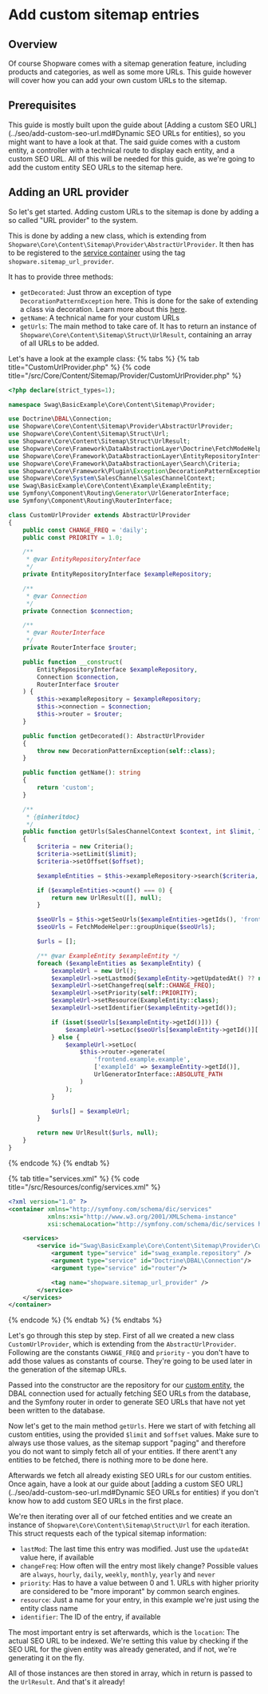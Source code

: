 # Add custom sitemap entries

## Overview

Of course Shopware comes with a sitemap generation feature, including products and categories, as well as some more URLs.
This guide however will cover how you can add your own custom URLs to the sitemap.

## Prerequisites

This guide is mostly built upon the guide about [Adding a custom SEO URL](../seo/add-custom-seo-url.md#Dynamic SEO URLs for entities),
so you might want to have a look at that.
The said guide comes with a custom entity, a controller with a technical route to display each entity, and a custom SEO URL.
All of this will be needed for this guide, as we're going to add the custom entity SEO URLs to the sitemap here.

## Adding an URL provider

So let's get started.
Adding custom URLs to the sitemap is done by adding a so called "URL provider" to the system.

This is done by adding a new class, which is extending from `Shopware\Core\Content\Sitemap\Provider\AbstractUrlProvider`.
It then has to be registered to the [service container](dependency-injection.md) using the tag 
`shopware.sitemap_url_provider`.

It has to provide three methods:
- `getDecorated`: Just throw an exception of type `DecorationPatternException` here. This is done for the sake of extending
a class via decoration. Learn more about this [here](adjusting-service.md).
- `getName`: A technical name for your custom URLs
- `getUrls`: The main method to take care of. It has to return an instance of `Shopware\Core\Content\Sitemap\Struct\UrlResult`,
containing an array of all URLs to be added.

Let's have a look at the example class:
{% tabs %}
{% tab title="CustomUrlProvider.php" %}
{% code title="<plugin root>/src/Core/Content/Sitemap/Provider/CustomUrlProvider.php" %}
```php
<?php declare(strict_types=1);

namespace Swag\BasicExample\Core\Content\Sitemap\Provider;

use Doctrine\DBAL\Connection;
use Shopware\Core\Content\Sitemap\Provider\AbstractUrlProvider;
use Shopware\Core\Content\Sitemap\Struct\Url;
use Shopware\Core\Content\Sitemap\Struct\UrlResult;
use Shopware\Core\Framework\DataAbstractionLayer\Doctrine\FetchModeHelper;
use Shopware\Core\Framework\DataAbstractionLayer\EntityRepositoryInterface;
use Shopware\Core\Framework\DataAbstractionLayer\Search\Criteria;
use Shopware\Core\Framework\Plugin\Exception\DecorationPatternException;
use Shopware\Core\System\SalesChannel\SalesChannelContext;
use Swag\BasicExample\Core\Content\Example\ExampleEntity;
use Symfony\Component\Routing\Generator\UrlGeneratorInterface;
use Symfony\Component\Routing\RouterInterface;

class CustomUrlProvider extends AbstractUrlProvider
{
    public const CHANGE_FREQ = 'daily';
    public const PRIORITY = 1.0;

    /**
     * @var EntityRepositoryInterface
     */
    private EntityRepositoryInterface $exampleRepository;

    /**
     * @var Connection
     */
    private Connection $connection;

    /**
     * @var RouterInterface
     */
    private RouterInterface $router;

    public function __construct(
        EntityRepositoryInterface $exampleRepository,
        Connection $connection,
        RouterInterface $router
    ) {
        $this->exampleRepository = $exampleRepository;
        $this->connection = $connection;
        $this->router = $router;
    }

    public function getDecorated(): AbstractUrlProvider
    {
        throw new DecorationPatternException(self::class);
    }

    public function getName(): string
    {
        return 'custom';
    }

    /**
     * {@inheritdoc}
     */
    public function getUrls(SalesChannelContext $context, int $limit, ?int $offset = null): UrlResult
    {
        $criteria = new Criteria();
        $criteria->setLimit($limit);
        $criteria->setOffset($offset);

        $exampleEntities = $this->exampleRepository->search($criteria, $context->getContext());

        if ($exampleEntities->count() === 0) {
            return new UrlResult([], null);
        }

        $seoUrls = $this->getSeoUrls($exampleEntities->getIds(), 'frontend.example.example', $context, $this->connection);
        $seoUrls = FetchModeHelper::groupUnique($seoUrls);

        $urls = [];

        /** @var ExampleEntity $exampleEntity */
        foreach ($exampleEntities as $exampleEntity) {
            $exampleUrl = new Url();
            $exampleUrl->setLastmod($exampleEntity->getUpdatedAt() ?? new \DateTime());
            $exampleUrl->setChangefreq(self::CHANGE_FREQ);
            $exampleUrl->setPriority(self::PRIORITY);
            $exampleUrl->setResource(ExampleEntity::class);
            $exampleUrl->setIdentifier($exampleEntity->getId());

            if (isset($seoUrls[$exampleEntity->getId()])) {
                $exampleUrl->setLoc($seoUrls[$exampleEntity->getId()]['seo_path_info']);
            } else {
                $exampleUrl->setLoc(
                    $this->router->generate(
                        'frontend.example.example',
                        ['exampleId' => $exampleEntity->getId()],
                        UrlGeneratorInterface::ABSOLUTE_PATH
                    )
                );
            }

            $urls[] = $exampleUrl;
        }

        return new UrlResult($urls, null);
    }
}
```
{% endcode %}
{% endtab %}

{% tab title="services.xml" %}
{% code title="<plugin root>/src/Resources/config/services.xml" %}
```xml
<?xml version="1.0" ?>
<container xmlns="http://symfony.com/schema/dic/services"
           xmlns:xsi="http://www.w3.org/2001/XMLSchema-instance"
           xsi:schemaLocation="http://symfony.com/schema/dic/services http://symfony.com/schema/dic/services/services-1.0.xsd">

    <services>
        <service id="Swag\BasicExample\Core\Content\Sitemap\Provider\CustomUrlProvider" >
            <argument type="service" id="swag_example.repository" />
            <argument type="service" id="Doctrine\DBAL\Connection"/>
            <argument type="service" id="router"/>

            <tag name="shopware.sitemap_url_provider" />
        </service>
    </services>
</container>
```
{% endcode %}
{% endtab %}
{% endtabs %}

Let's go through this step by step.
First of all we created a new class `CustomUrlProvider`, which is extending from the `AbstractUrlProvider`.
Following are the constants `CHANGE_FREQ` and `priority` - you don't have to add those values as constants of course.
They're going to be used later in the generation of the sitemap URLs.

Passed into the constructor are the repository for our [custom entity](add-custom-complex-data.md),
the DBAL connection used for actually fetching SEO URLs from the database, and the Symfony router in order to generate SEO URLs
that have not yet been written to the database.

Now let's get to the main method `getUrls`.
Here we start of with fetching all custom entities, using the provided `$limit` and `$offset` values.
Make sure to always use those values, as the sitemap support "paging" and therefore you do not want to simply fetch all
of your entities.
If there arent't any entities to be fetched, there is nothing more to be done here.

Afterwards we fetch all already existing SEO URLs for our custom entities. Once again, have a look at our guide about
[adding a custom SEO URL](../seo/add-custom-seo-url.md#Dynamic SEO URLs for entities) if you don't know how to add custom
SEO URLs in the first place.

We're then iterating over all of our fetched entities and we create an instance of `Shopware\Core\Content\Sitemap\Struct\Url`
for each iteration.
This struct requests each of the typical sitemap information:
- `lastMod`: The last time this entry was modified. Just use the `updatedAt` value here, if available
- `changeFreq`: How often will the entry most likely change?
Possible values are `always`, `hourly`, `daily`, `weekly`, `monthly`, `yearly` and `never`
- `priority`: Has to have a value between 0 and 1. URLs with higher priority are considered to be "more imporant" by common
search engines.
- `resource`: Just a name for your entry, in this example we're just using the entity class name
- `identifier`: The ID of the entry, if available

The most important entry is set afterwards, which is the `location`: The actual SEO URL to be indexed.
We're setting this value by checking if the SEO URL for the given entity was already generated, and if not, we're generating it on the fly.

All of those instances are then stored in array, which in return is passed to the `UrlResult`.
And that's it already!